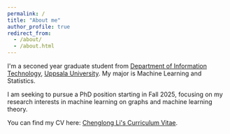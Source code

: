 ```yaml
---
permalink: /
title: "About me"
author_profile: true
redirect_from: 
  - /about/
  - /about.html
---
```

I'm a seconed year graduate student from [Department of Information Technology](https://www2.it.uu.se/itwiki.php?page=first&action=browse&lang=en), [Uppsala University](https://www.uu.se/). My major is Machine Learning and Statistics.

I am seeking to pursue a PhD position starting in Fall 2025, focusing on my research interests in machine learning on graphs and machine learning theory. 

You can find my CV here: [Chenglong Li's Curriculum Vitae](../assets/LICHENGLONGCV20240703.pdf).
